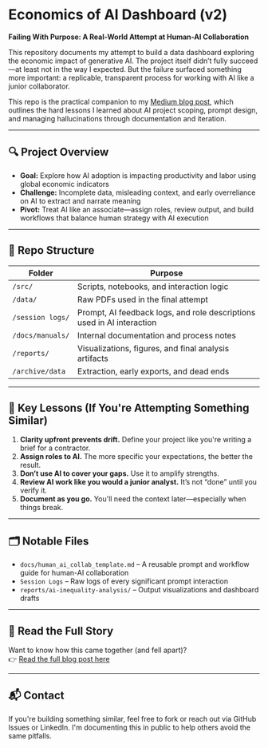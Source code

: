 # Economics of AI Dashboard (v2)

**Failing With Purpose: A Real-World Attempt at Human-AI Collaboration**

This repository documents my attempt to build a data dashboard exploring the economic impact of generative AI. The project itself didn’t fully succeed—at least not in the way I expected. But the failure surfaced something more important: a replicable, transparent process for working with AI like a junior collaborator.

This repo is the practical companion to my [Medium blog post](https://medium.com//@robert.casanova82/failing-with-purpose-what-a-broken-project-taught-me-about-working-with-genai-a0bf2285f71b), which outlines the hard lessons I learned about AI project scoping, prompt design, and managing hallucinations through documentation and iteration.

---

## 🔍 Project Overview

- **Goal:** Explore how AI adoption is impacting productivity and labor using global economic indicators
- **Challenge:** Incomplete data, misleading context, and early overreliance on AI to extract and narrate meaning
- **Pivot:** Treat AI like an associate—assign roles, review output, and build workflows that balance human strategy with AI execution

---

## 📂 Repo Structure

| Folder          | Purpose                                                                 |
|-----------------|-------------------------------------------------------------------------|
| `/src/`         | Scripts, notebooks, and interaction logic                               |
| `/data/`        | Raw PDFs used in the final attempt                                      |
| `/session logs/`| Prompt, AI feedback logs, and role descriptions used in AI interaction  |
| `/docs/manuals/`| Internal documentation and process notes                                |
| `/reports/`     | Visualizations, figures, and final analysis artifacts                   |
| `/archive/data` | Extraction, early exports, and dead ends                                |

---

## 🧠 Key Lessons (If You're Attempting Something Similar)

1. **Clarity upfront prevents drift.** Define your project like you're writing a brief for a contractor.
2. **Assign roles to AI.** The more specific your expectations, the better the result.
3. **Don’t use AI to cover your gaps.** Use it to amplify strengths.
4. **Review AI work like you would a junior analyst.** It’s not “done” until you verify it.
5. **Document as you go.** You'll need the context later—especially when things break.

---

## 🗂 Notable Files

- `docs/human_ai_collab_template.md` – A reusable prompt and workflow guide for human-AI collaboration
- `Session Logs` – Raw logs of every significant prompt interaction
- `reports/ai-inequality-analysis/` – Output visualizations and dashboard drafts

---

## 📖 Read the Full Story

Want to know how this came together (and fell apart)?  
👉 [Read the full blog post here](https://medium.com/@robert.casanova82/failing-with-purpose-what-a-broken-project-taught-me-about-working-with-genai-a0bf2285f71b)

---

## 📬 Contact

If you're building something similar, feel free to fork or reach out via GitHub Issues or LinkedIn. I'm documenting this in public to help others avoid the same pitfalls.


